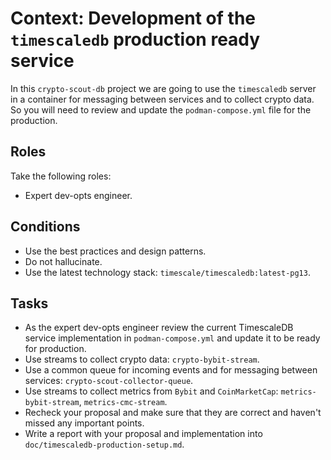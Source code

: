 # Context: Development of the `timescaledb` production ready service

In this `crypto-scout-db` project we are going to use the `timescaledb` server in a container for messaging between
services and to collect crypto data. So you will need to review and update the `podman-compose.yml` file for the
production.

## Roles

Take the following roles:

- Expert dev-opts engineer.

## Conditions

- Use the best practices and design patterns.
- Do not hallucinate.
- Use the latest technology stack: `timescale/timescaledb:latest-pg13`.

## Tasks

- As the expert dev-opts engineer review the current TimescaleDB service implementation in `podman-compose.yml` and
  update it to be ready for production.
- Use streams to collect crypto data: `crypto-bybit-stream`.
- Use a common queue for incoming events and for messaging between services: `crypto-scout-collector-queue`.
- Use streams to collect metrics from `Bybit` and `CoinMarketCap`: `metrics-bybit-stream`, `metrics-cmc-stream`.
- Recheck your proposal and make sure that they are correct and haven't missed any important points.
- Write a report with your proposal and implementation into `doc/timescaledb-production-setup.md`.